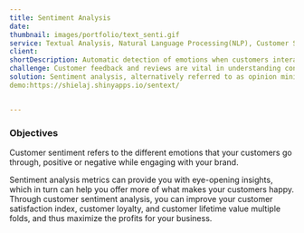 ```yaml
---
title: Sentiment Analysis
date:
thumbnail: images/portfolio/text_senti.gif
service: Textual Analysis, Natural Language Processing(NLP), Customer Service, Emotion Analysis
client:
shortDescription: Automatic detection of emotions when customers interact with your products, services, or brand. Whether the customers’ emotions are positive, negative, or neutral.
challenge: Customer feedback and reviews are vital in understanding consumers' sentiments. However, marketers face challenges while analyzing and extracting insights from this data. Here, we explore how marketers can navigate these obstacles to optimize their strategies and create resonating brand experiences.
solution: Sentiment analysis, alternatively referred to as opinion mining, a natural language processing (NLP) techniques. Its primary goal is to ascertain the positivity, negativity, or neutrality of a given piece of content. Through the examination of text and statistical patterns, a sentiment analysis tool can discern customers' sentiments, the tone they use, and the underlying meaning in their expressions—both on an individual and collective level.
demo:https://shielaj.shinyapps.io/sentext/


---
```


### Objectives
Customer sentiment refers to the different emotions that your customers go through, positive or negative while engaging with your brand.

Sentiment analysis metrics can provide you with eye-opening insights, which in turn can help you offer more of what makes your customers happy.  Through customer sentiment analysis, you can improve your customer satisfaction index, customer loyalty, and customer lifetime value multiple folds, and thus maximize the profits for your business.